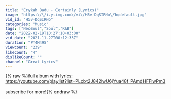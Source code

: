 ```yaml
---
title: "Erykah Badu - Certainly (Lyrics)"
image: "https:\/\/i.ytimg.com\/vi\/H5v-DqSIRNo\/hqdefault.jpg"
vid_id: "H5v-DqSIRNo"
categories: "Music"
tags: ["NeoSoul","Soul","R&B"]
date: "2022-02-19T10:27:10+03:00"
vid_date: "2021-11-27T00:12:33Z"
duration: "PT4M49S"
viewcount: "239"
likeCount: "4"
dislikeCount: ""
channel: "Great Lyrics"
---
```

{% raw %}full album with lyrics:<br /><a rel="nofollow" target="blank" href="https://youtube.com/playlist?list=PLcbt2J842lwU6jYua48f_PAmdHFFlwPm3">https://youtube.com/playlist?list=PLcbt2J842lwU6jYua48f_PAmdHFFlwPm3</a><br /><br />subscribe for more!{% endraw %}
